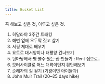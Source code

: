 ```yaml
---
title: Bucket List
---
```


꼭 해보고 싶은 것, 이루고 싶은 것.

1. 히말라야 3주간 트래킹
2. 해변 옆에 오두막 짓고 살기
3. 서핑 제대로 배우기
4. 요트로 대서양이나 태평양 건너보기
5. ~~뒷마당에서 별 볼수 있는 집 만들기~~ : Rent 집으로..
6. 모터사이클로 어느 대륙이던지 횡단해보기
7. 순례자의 길 걷기 (기왕이면 아이들과)
8. John Muir Trail (20~25 days hike)